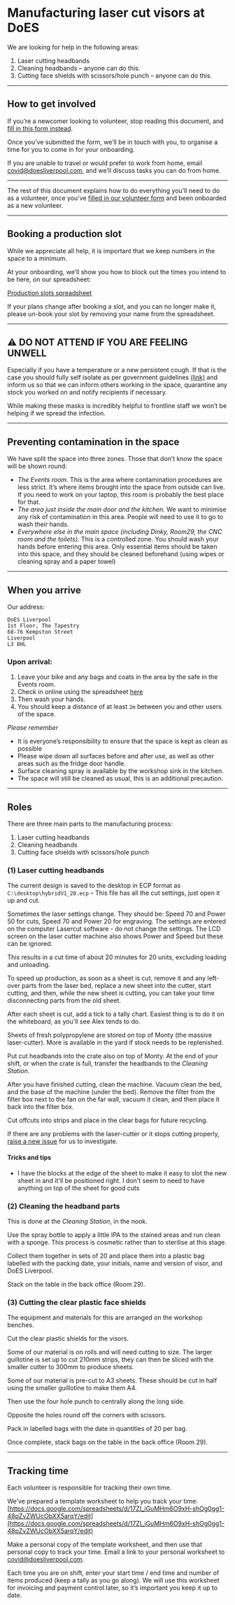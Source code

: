 # Manufacturing laser cut visors at DoES
We are looking for help in the following areas:

1. Laser cutting headbands
2. Cleaning headbands – anyone can do this. 
3. Cutting face shields with scissors/hole punch – anyone can do this.

---

## How to get involved

If you’re a newcomer looking to volunteer, stop reading this document, and [fill in this form instead](https://docs.google.com/forms/d/e/1FAIpQLSca6bWcUwvAfzfc2A-vNTZklxa5KxeChzk6gO2pMnESX3pfCg/viewform).

Once you’ve submitted the form, we’ll be in touch with you, to organise a time for you to come in for your onboarding.

If you are unable to travel or would prefer to work from home, email [covid@doesliverpool.com](mailto:covid@doesliverpool.com), and we’ll discuss tasks you can do from home.

---

The rest of this document explains how to do everything you’ll need to do as a volunteer, once you’ve [filled in our volunteer form](https://docs.google.com/forms/d/e/1FAIpQLSca6bWcUwvAfzfc2A-vNTZklxa5KxeChzk6gO2pMnESX3pfCg/viewform) and been onboarded as a new volunteer.

---

## Booking a production slot

While we appreciate all help, it is important that we keep numbers in the space to a minimum.

At your onboarding, we’ll show you how to block out the times you intend to be here, on our spreadsheet:

[Production slots spreadsheet](https://docs.google.com/spreadsheets/d/1Nn2kCCu9TOgxJlUh01Y-L10jXJNEoijAkrV9hTZMpOo/edit?usp=sharing)

If your plans change after booking a slot, and you can no longer make it, please un-book your slot by removing your name from the spreadsheet.

---

## ⚠️ DO NOT ATTEND IF YOU ARE FEELING UNWELL

Especially if you have a temperature or a new persistent cough.  If that is the case you should fully self isolate as per government guidelines [(link)](https://www.nhs.uk/conditions/coronavirus-covid-19/self-isolation-advice/) and inform us so that we can inform others working in the space, quarantine any stock you worked on and notify recipients if necessary.

While making these masks is incredibly helpful to frontline staff we won’t be helping if we spread the infection.

---

## Preventing contamination in the space
We have split the space into three zones. Those that don’t know the space will be shown round:

* *The Events room.* This is the area where contamination procedures are less strict. It’s where items brought into the space from outside can live. If you need to work on your laptop, this room is probably the best place for that.
* *The area just inside the main door and the kitchen.* We want to minimise any risk of contamination in this area. People will need to use it to go to wash their hands.
* *Everywhere else in the main space (including Dinky, Room29, the CNC room and the toilets).* This is a controlled zone. You should wash your hands before entering this area.  Only essential items should be taken into this space, and they should be cleaned beforehand (using wipes or cleaning spray and a paper towel)

---

## When you arrive 
Our address: 

```
DoES Liverpool
1st Floor, The Tapestry
68-76 Kempston Street
Liverpool 
L3 8HL
```

### Upon arrival: 
1. Leave your bike and any bags and coats in the area by the safe in the Events room.
2. Check in online using the spreadsheet [here](https://docs.google.com/spreadsheets/d/1Nn2kCCu9TOgxJlUh01Y-L10jXJNEoijAkrV9hTZMpOo/edit#gid=1319346095)
2. Then wash your hands.
3. You should keep a distance of at least `2m` between you and other users of the space.

*Please remember* 
* It is everyone’s responsibility to ensure that the space is kept as clean as possible
* Please wipe down all surfaces before and after use, as well as other areas such as the fridge door handle.  
* Surface cleaning spray is available by the workshop sink in the kitchen. 
* The space will still be cleaned as usual, this is an additional precaution.

---


## Roles
There are three main parts to the manufacturing process:
1. Laser cutting headbands
2. Cleaning headbands
3. Cutting face shields with scissors/hole punch

### (1) Laser cutting headbands  

The current design is saved to the desktop in ECP format as `C:\desktop\hybridV1_20.ecp` – This file has all the cut settings, just open it up and cut.

Sometimes the laser settings change. They should be: Speed 70 and Power 50 for cuts, Speed 70 and Power 20 for engraving. The settings are entered on the computer Lasercut software - do not change the settings. The LCD screen on the laser cutter machine also shows Power and Speed but these can be ignored.

This results in a cut time of about 20 minutes for 20 units, excluding loading and unloading.

To speed up production, as soon as a sheet is cut, remove it and any left-over parts from the laser bed, replace a new sheet into the cutter, start cutting, and then, while the new sheet is cutting, you can take your time disconnecting parts from the old sheet.

After each sheet is cut, add a tick to a tally chart. Easiest thing is to do it on the whiteboard, as you'll see Alex tends to do.

Sheets of fresh polypropylene are stored on top of Monty (the massive laser-cutter). More is available in the yard if stock needs to be replenished.

Put cut headbands into the crate also on top of Monty. At the end of your shift, or when the crate is full, transfer the headbands to the *Cleaning Station*.

After you have finished cutting, clean the machine. Vacuum clean the bed, and the base of the machine (under the bed). Remove the filter from the filter box next to the fan on the far wall, vacuum it clean, and then place it back into the filter box.

Cut offcuts into strips and place in the clear bags for future recycling.

If there are any problems with the laser-cutter or it stops cutting properly, [raise a new issue](https://github.com/DoESLiverpool/somebody-should/issues/new/choose) for us to investigate.

#### Tricks and tips

* I have the blocks at the edge of the sheet to make it easy to slot the new sheet in and it'll be positioned right. I don't seem to need to have anything on top of the sheet for good cuts

### (2) Cleaning the headband parts  

This is done at the *Cleaning Station*, in the nook.

Use the spray bottle to apply a little IPA to the stained areas and run clean with a sponge. This process is cosmetic rather than to sterilise at this stage.

Collect them together in sets of 20 and place them into a plastic bag labelled with the packing date, your initials, name and version of visor, and DoES Liverpool.

Stack on the table in the back office (Room 29).

### (3) Cutting the clear plastic face shields

The equipment and materials for this are arranged on the workshop benches.

Cut the clear plastic shields for the visors.

Some of our material is on rolls and will need cutting to size. The larger guillotine is set up to cut 210mm strips, they can then be sliced with the smaller cutter to 300mm to produce sheets.

Some of our material is pre-cut to A3 sheets. These should be cut in half using the smaller guillotine to make them A4.

Then use the four hole punch to centrally along the long side.

Opposite the holes round off the corners with scissors.

Pack in labelled bags with the date in quantities of 20 per bag.

Once complete, stack bags on the table in the back office (Room 29).

---

## Tracking time

Each volunteer is responsible for tracking their own time.

We’ve prepared a template worksheet to help you track your time: [https://docs.google.com/spreadsheets/d/17ZI_iGuMHm6O9xH-shOg0gg1-48pZvZWUcObXX5arqY/edit](https://docs.google.com/spreadsheets/d/17ZI_iGuMHm6O9xH-shOg0gg1-48pZvZWUcObXX5arqY/edit)

Make a personal copy of the template worksheet, and then use that personal copy to track your time. Email a link to your personal worksheet to [covid@doesliverpool.com](covid@doesliverpool.com).

Each time you are on shift, enter your start time / end time and number of items produced (keep a tally as you go along). We will use this worksheet for invoicing and payment control later, so it’s important you keep it up to date.
